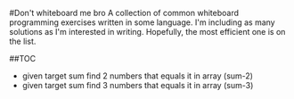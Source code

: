 #Don't whiteboard me bro
A collection of common whiteboard programming exercises written in some language.
I'm including as many solutions as I'm interested in writing.
Hopefully, the most efficient one is on the list.

##TOC
  - given target sum find 2 numbers that equals it in array (sum-2)
  - given target sum find 3 numbers that equals it in array (sum-3)
